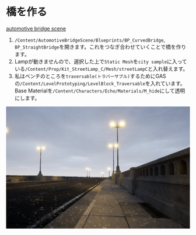 # 橋を作る

[automotive bridge scene](https://www.fab.com/ja/listings/a472df9d-9179-4743-8d41-335f9ef55546)

1. `/Content/AutomotiveBridgeScene/Blueprints/BP_CurvedBridge`, `BP_StraightBridge`を開きます。これをつなぎ合わせていくことで橋を作ります。
2. Lampが動きませんので、選択した上で`Static Mesh`を`city sample`に入っている`/Content/Prop/Kit_StreetLamp_C/Mesh/streetLampC`と入れ替えます。
3. 私はベンチのところを`traversable(トラバーサブル)`するためにGASの`/Content/LevelPrototyping/LevelBlock_Traversable`を入れています。Base Materialを`/Content/Characters/Echo/Materials/M_hide`にして透明にします。

![](../img/0003.png)
